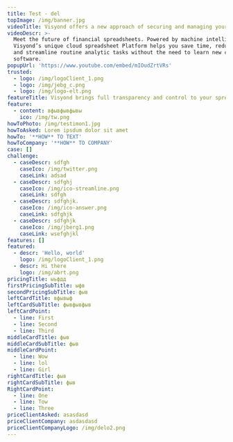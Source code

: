```yaml
---
title: Test - del
topImage: /img/banner.jpg
videoTitle: Visyond offers a new approach of securing and managing your spreadsheet data
videoDescr: >-
  Meet the future of financial spreadsheets. Powered by machine intelligence,
  Visyond’s unique cloud spreadsheet Platform helps you save time, reduce errors
  and streamline routine analytic tasks without the need to learn new complex
  software. 
popupUrl: 'https://www.youtube.com/embed/mIOudZrtVRs'
trusted:
  - logo: /img/logoClient_1.png
  - logo: /img/jebg_c.png
  - logo: /img/logo-elt.png
featureTitle: Visyond brings full transparency and control to your spreadsheets
feature:
  - content: вфывфывфывы
    ico: /img/tw.png
howToPhoto: /img/testimon1.jpg
howToAsked: Lorem ipsdum dolor sit amet
howTo: '**HOW** TO TEXT'
howToCompany: '**HOW** TO COMPANY'
case: []
challenge:
  - caseDescr: sdfgh
    caseIco: /img/twitter.png
    caseLink: adsad
  - caseDescr: sdfghj
    caseIco: /img/ico-streamline.png
    caseLink: sdfgh
  - caseDescr: sdfghjk.
    caseIco: /img/ico-answer.png
    caseLink: sdfghjk
  - caseDescr: sdfghjk
    caseIco: /img/jberg1.png
    caseLink: wsefghjkl
features: []
featured:
  - descr: 'Hello, world'
    logo: /img/logoClient_1.png
  - descr: Hi there
    logo: /img/abrt.png
pricingTitle: ыьфдд
firstPricingSubTitle: ыфв
secondPricingSubTitle: фыв
leftCardTitle: вфывыф
leftCardSubTitle: фывфывфыв
leftCardPoint:
  - line: First
  - line: Second
  - line: Third
middleCardTitle: фыв
middleCardSubTitle: фыв
middleCardPoint:
  - line: Wow
  - line: lol
  - line: Girl
rightCardTitle: фыв
rightCardSubTitle: фыв
RightCardPoint:
  - line: One
  - line: Tow
  - line: Three
priceClientAsked: asasdasd
priceClientCompany: asdasdasd
priceClientCompanyLogo: /img/delo2.png
---
```


